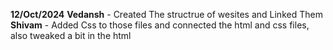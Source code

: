 **12/Oct/2024**
**Vedansh** - Created The structrue of wesites and Linked Them
**Shivam** - Added Css to those files and connected the html and css files, also tweaked a bit in the html

